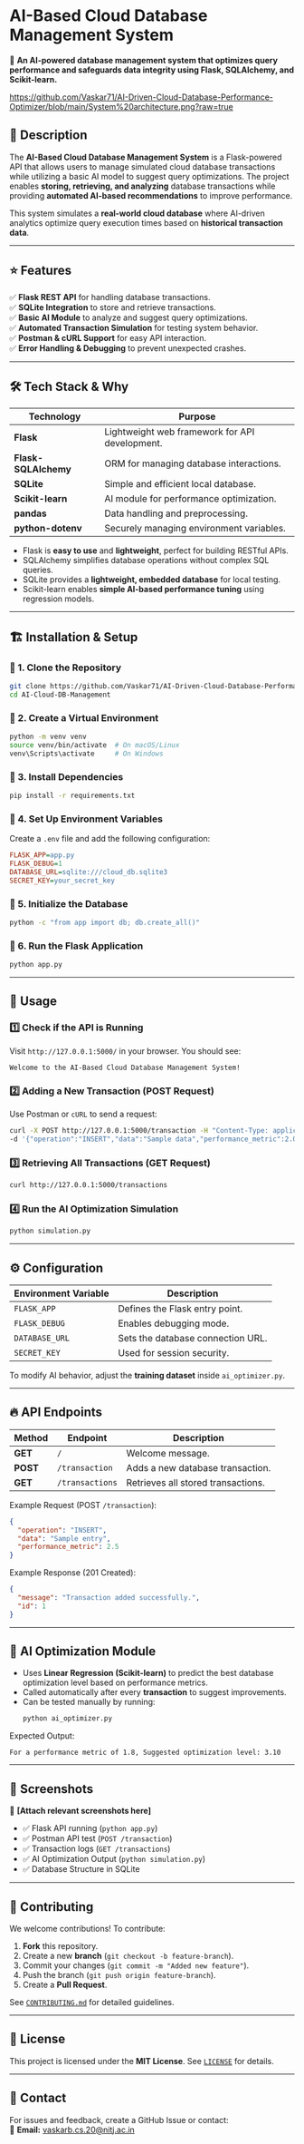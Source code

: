 # AI-Based Cloud Database Management System  
🚀 **An AI-powered database management system that optimizes query performance and safeguards data integrity using Flask, SQLAlchemy, and Scikit-learn.**

https://github.com/Vaskar71/AI-Driven-Cloud-Database-Performance-Optimizer/blob/main/System%20architecture.png?raw=true

## 📖 Description  

The **AI-Based Cloud Database Management System** is a Flask-powered API that allows users to manage simulated cloud database transactions while utilizing a basic AI model to suggest query optimizations. The project enables **storing, retrieving, and analyzing** database transactions while providing **automated AI-based recommendations** to improve performance.  

This system simulates a **real-world cloud database** where AI-driven analytics optimize query execution times based on **historical transaction data**.

---

## ⭐ Features  

✅ **Flask REST API** for handling database transactions.  
✅ **SQLite Integration** to store and retrieve transactions.  
✅ **Basic AI Module** to analyze and suggest query optimizations.  
✅ **Automated Transaction Simulation** for testing system behavior.  
✅ **Postman & cURL Support** for easy API interaction.  
✅ **Error Handling & Debugging** to prevent unexpected crashes.  

---

## 🛠 Tech Stack & Why  

| **Technology**       | **Purpose** |
|----------------------|-------------|
| **Flask**           | Lightweight web framework for API development. |
| **Flask-SQLAlchemy** | ORM for managing database interactions. |
| **SQLite**          | Simple and efficient local database. |
| **Scikit-learn**    | AI module for performance optimization. |
| **pandas**          | Data handling and preprocessing. |
| **python-dotenv**   | Securely managing environment variables. |


- Flask is **easy to use** and **lightweight**, perfect for building RESTful APIs.  
- SQLAlchemy simplifies database operations without complex SQL queries.  
- SQLite provides a **lightweight, embedded database** for local testing.  
- Scikit-learn enables **simple AI-based performance tuning** using regression models.  

---

## 🏗 Installation & Setup  

### 🔹 1. Clone the Repository  
```bash
git clone https://github.com/Vaskar71/AI-Driven-Cloud-Database-Performance-Optimizer.git
cd AI-Cloud-DB-Management
```

### 🔹 2. Create a Virtual Environment  
```bash
python -m venv venv
source venv/bin/activate  # On macOS/Linux
venv\Scripts\activate     # On Windows
```

### 🔹 3. Install Dependencies  
```bash
pip install -r requirements.txt
```

### 🔹 4. Set Up Environment Variables  
Create a `.env` file and add the following configuration:  
```ini
FLASK_APP=app.py
FLASK_DEBUG=1
DATABASE_URL=sqlite:///cloud_db.sqlite3
SECRET_KEY=your_secret_key
```

### 🔹 5. Initialize the Database  
```bash
python -c "from app import db; db.create_all()"
```

### 🔹 6. Run the Flask Application  
```bash
python app.py
```

---

## 🚀 Usage  

### 1️⃣ **Check if the API is Running**  
Visit `http://127.0.0.1:5000/` in your browser. You should see:  
```
Welcome to the AI-Based Cloud Database Management System!
```

### 2️⃣ **Adding a New Transaction (POST Request)**  
Use Postman or `cURL` to send a request:  
```bash
curl -X POST http://127.0.0.1:5000/transaction -H "Content-Type: application/json" \
-d '{"operation":"INSERT","data":"Sample data","performance_metric":2.0}'
```

### 3️⃣ **Retrieving All Transactions (GET Request)**  
```bash
curl http://127.0.0.1:5000/transactions
```

### 4️⃣ **Run the AI Optimization Simulation**  
```bash
python simulation.py
```

---

## ⚙️ Configuration  

| **Environment Variable** | **Description** |
|-------------------------|-----------------|
| `FLASK_APP`             | Defines the Flask entry point. |
| `FLASK_DEBUG`           | Enables debugging mode. |
| `DATABASE_URL`          | Sets the database connection URL. |
| `SECRET_KEY`            | Used for session security. |

To modify AI behavior, adjust the **training dataset** inside `ai_optimizer.py`.  

---

## 🔥 API Endpoints  

| **Method** | **Endpoint**       | **Description** |
|------------|--------------------|----------------|
| **GET**    | `/`                | Welcome message. |
| **POST**   | `/transaction`      | Adds a new database transaction. |
| **GET**    | `/transactions`     | Retrieves all stored transactions. |

Example Request (POST `/transaction`):  
```json
{
  "operation": "INSERT",
  "data": "Sample entry",
  "performance_metric": 2.5
}
```

Example Response (201 Created):  
```json
{
  "message": "Transaction added successfully.",
  "id": 1
}
```

---

## 🤖 AI Optimization Module  

- Uses **Linear Regression (Scikit-learn)** to predict the best database optimization level based on performance metrics.  
- Called automatically after every **transaction** to suggest improvements.  
- Can be tested manually by running:  
  ```bash
  python ai_optimizer.py
  ```

Expected Output:  
```
For a performance metric of 1.8, Suggested optimization level: 3.10
```

---

## 📸 Screenshots  

📌 **[Attach relevant screenshots here]**  
- ✅ Flask API running (`python app.py`)  
- ✅ Postman API test (`POST /transaction`)  
- ✅ Transaction logs (`GET /transactions`)  
- ✅ AI Optimization Output (`python simulation.py`)  
- ✅ Database Structure in SQLite  

---

## 🤝 Contributing  

We welcome contributions! To contribute:  
1. **Fork** this repository.  
2. Create a new **branch** (`git checkout -b feature-branch`).  
3. Commit your changes (`git commit -m "Added new feature"`).  
4. Push the branch (`git push origin feature-branch`).  
5. Create a **Pull Request**.  

See [`CONTRIBUTING.md`](CONTRIBUTING.md) for detailed guidelines.  

---

## 📜 License  

This project is licensed under the **MIT License**. See [`LICENSE`](LICENSE) for details.  

---

## 📩 Contact  

For issues and feedback, create a GitHub Issue or contact:  
📧 **Email:** vaskarb.cs.20@nitj.ac.in  
 

